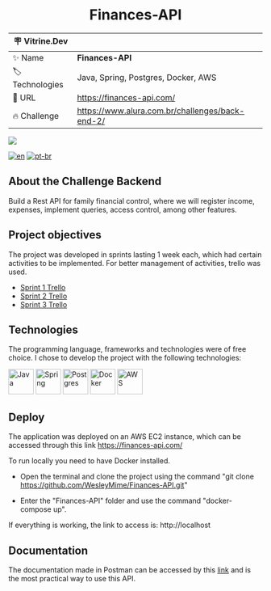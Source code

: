 <h1 align="center"> Finances-API </h1>

| :placard: Vitrine.Dev |     |
  | -------------  | --- |
| :sparkles: Name        | **Finances-API**
| :label: Technologies | Java, Spring, Postgres, Docker, AWS
| :rocket: URL         | https://finances-api.com/
| :fire: Challenge     | https://www.alura.com.br/challenges/back-end-2/

![](https://user-images.githubusercontent.com/55067868/191626878-96f58635-f938-40e5-acd7-7692d039c29d.png#vitrinedev)

[![en](https://img.shields.io/badge/lang-en-red.svg)](https://github.com/WesleyMime/Finances-API/blob/main/README.md)
[![pt-br](https://img.shields.io/badge/lang-pt--br-g.svg)](https://github.com/WesleyMime/Finances-API/blob/main/README.pt-br.md)

## About the Challenge Backend

Build a Rest API for family financial control, where we will register income, expenses, implement queries, access control, among other features.

## Project objectives

The project was developed in sprints lasting 1 week each, which had certain activities to be implemented. For better management of activities, trello was used.

- [Sprint 1 Trello](https://trello.com/b/ofAXrAlA/challenge-backend-semana-1)
- [Sprint 2 Trello](https://trello.com/b/tKBmD8P6/challenge-backend-semana-2)
- [Sprint 3 Trello](https://trello.com/b/qFYXUVXJ/challenge-backend-semana-3)

## Technologies

The programming language, frameworks and technologies were of free choice. I chose to develop the project with the following technologies:

<img alt="Java" src="https://cdn.jsdelivr.net/gh/devicons/devicon/icons/java/java-original-wordmark.svg" width="50" height="50" /> <img alt="Spring" src="https://cdn.jsdelivr.net/gh/devicons/devicon/icons/spring/spring-original-wordmark.svg" width="50" height="50" /> <img alt="Postgres" src="https://cdn.jsdelivr.net/gh/devicons/devicon/icons/postgresql/postgresql-original-wordmark.svg" width="50" height="50" /> <img alt="Docker" src="https://cdn.jsdelivr.net/gh/devicons/devicon/icons/docker/docker-plain-wordmark.svg" width="50" height="50" /> <img alt="AWS" src="https://cdn.jsdelivr.net/gh/devicons/devicon/icons/amazonwebservices/amazonwebservices-plain-wordmark.svg" width="50" height="50" />


## Deploy


The application was deployed on an AWS EC2 instance, which can be accessed through this link https://finances-api.com/

To run locally you need to have Docker installed.

- Open the terminal and clone the project using the command
  "git clone https://github.com/WesleyMime/Finances-API.git"

- Enter the "Finances-API" folder and use the command "docker-compose up".

If everything is working, the link to access is: http://localhost


## Documentation

The documentation made in Postman can be accessed by this [link](https://documenter.getpostman.com/view/19203694/UVeGs6cv) and is the most practical way to use this API.

